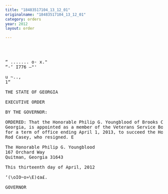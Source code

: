 ```yaml
---
title: "18483517104_13_12_01"
originalname: "18483517104_13_12_01"
category: orders
year: 2012
layout: order

---
```

<pre>
  
  

“ ....... o- x."
“-‘ I776 —"'

u ~..,
1“

THE STATE OF GEORGIA

EXECUTIVE ORDER

BY THE GOVERNOR:

ORDERED: That the Honorable Philip G. Youngblood of Brooks County,
Georgia, is appointed as a member of the Veterans Service Board,
for a term of office ending April 1, 2013, to succeed the Honorable
Rod Casey, who resigned. E

The Honorable Philip G. Youngblood
167 Orchard Way
Quitman, Georgia 31643

This thirteenth day of April, 2012

‘(\oIO~o»\E)¢a£.

GOVERNOR

</pre>
